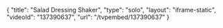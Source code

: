 {
    "title": "Salad Dressing Shaker",
    "type": "solo",
    "layout": "iframe-static",
    "videoId": "137390637",
    "url": "\/tvpembed\/137390637"
}
